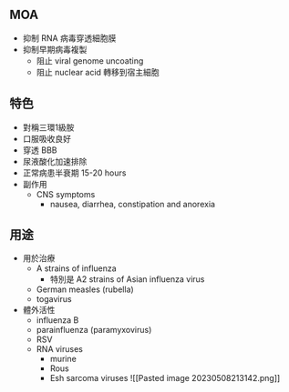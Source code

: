 ## MOA
- 抑制 RNA 病毒穿透細胞膜
- 抑制早期病毒複製
	- 阻止 viral genome uncoating 
	- 阻止 nuclear acid 轉移到宿主細胞
## 特色
- 對稱三環1級胺
- 口服吸收良好
- 穿透 BBB
- 尿液酸化加速排除
- 正常病患半衰期 15-20 hours
- 副作用
	- CNS symptoms
		- nausea, diarrhea, constipation and anorexia
## 用途
- 用於治療
	- A strains of influenza
		- 特別是 A2 strains of Asian influenza virus
	- German measles (rubella)  
	- togavirus
- 體外活性
	- influenza B
	- parainfluenza (paramyxovirus)
	- RSV
	- RNA viruses 
		- murine
		- Rous
		- Esh sarcoma viruses
![[Pasted image 20230508213142.png]]
